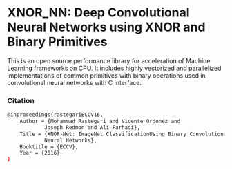 # XNOR_NN: Deep Convolutional Neural Networks using XNOR and Binary Primitives

This is an open source performance library for acceleration of Machine Learning
frameworks on CPU. It includes highly vectorized and parallelized
implementations of common primitives with binary operations used in
convolutional neural networks with C interface.

### Citation
```bash
@inproceedings{rastegariECCV16,
    Author = {Mohammad Rastegari and Vicente Ordonez and
            Joseph Redmon and Ali Farhadi},
    Title = {XNOR-Net: ImageNet ClassificationUsing Binary Convolutional
            Neural Networks},
    Booktitle = {ECCV},
    Year = {2016}
}
```
